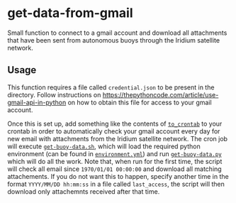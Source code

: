 # get-data-from-gmail

Small function to connect to a gmail account and download all attachments that have been sent from autonomous buoys through the Iridium satellite network.

## Usage

This function requires a file called `credential.json` to be present in the directory. Follow instructions on https://thepythoncode.com/article/use-gmail-api-in-python on how to obtain this file for access to your gmail account.

Once this is set up, add something like the contents of [`to_crontab`](to_crontab) to your crontab in order to automatically check your gmail account every day for new email with attachments from the Iridium satellite network. The cron job will execute [`get-buoy-data.sh`](get-buoy-data.sh), which will load the required python environment (can be found in [`environment.yml`](environment.yml)) and run [`get-buoy-data.py`](get-buoy-data.py) which will do all the work. Note that, when run for the first time, the script will check all email since `1970/01/01 00:00:00` and download all matching attachements. If you do not want this to happen, specify another time in the format `YYYY/MM/DD hh:mm:ss` in a file called `last_access`, the script will then download only attachemnts received after that time.
